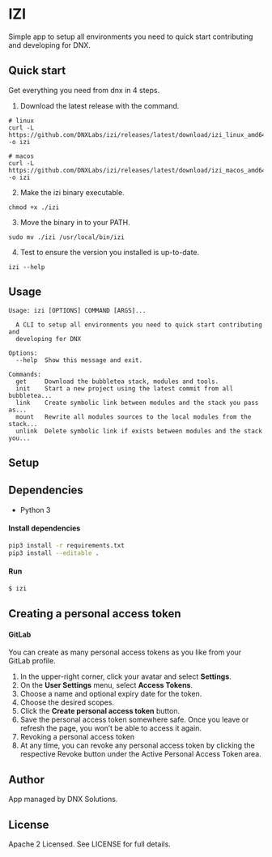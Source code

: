 # IZI
Simple app to setup all environments you need to quick start contributing and developing for DNX.

## Quick start
Get everything you need from dnx in 4 steps.

1. Download the latest release with the command.
```
# linux
curl -L https://github.com/DNXLabs/izi/releases/latest/download/izi_linux_amd64 -o izi

# macos
curl -L https://github.com/DNXLabs/izi/releases/latest/download/izi_macos_amd64 -o izi
```

2. Make the izi binary executable.
```
chmod +x ./izi
```

3. Move the binary in to your PATH.
```
sudo mv ./izi /usr/local/bin/izi
```

4. Test to ensure the version you installed is up-to-date.
```
izi --help
```

## Usage
```
Usage: izi [OPTIONS] COMMAND [ARGS]...

  A CLI to setup all environments you need to quick start contributing and
  developing for DNX

Options:
  --help  Show this message and exit.

Commands:
  get     Download the bubbletea stack, modules and tools.
  init    Start a new project using the latest commit from all bubbletea...
  link    Create symbolic link between modules and the stack you pass as...
  mount   Rewrite all modules sources to the local modules from the stack...
  unlink  Delete symbolic link if exists between modules and the stack you...
```

## Setup

## Dependencies
- Python 3

#### Install dependencies
```bash
pip3 install -r requirements.txt
pip3 install --editable .
```

#### Run
```bash
$ izi
```
## Creating a personal access token

#### GitLab
You can create as many personal access tokens as you like from your GitLab profile.

1. In the upper-right corner, click your avatar and select **Settings**.
2. On the **User Settings** menu, select **Access Tokens**.
3. Choose a name and optional expiry date for the token.
4. Choose the desired scopes.
5. Click the **Create personal access token** button.
6. Save the personal access token somewhere safe. Once you leave or refresh the page, you won’t be able to access it again.
7. Revoking a personal access token
8. At any time, you can revoke any personal access token by clicking the respective Revoke button under the Active Personal Access Token area.


## Author
App managed by DNX Solutions.

## License
Apache 2 Licensed. See LICENSE for full details.